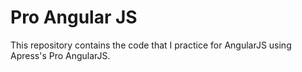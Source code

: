 Pro Angular JS
============

This repository contains the code that I practice for AngularJS using Apress's Pro AngularJS.
